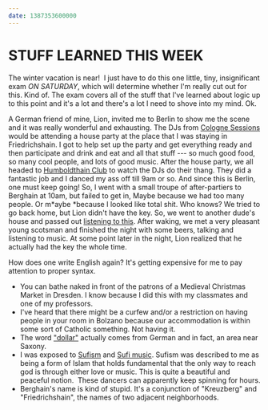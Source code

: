 ```yaml
---
date: 1387353600000
---
```



STUFF LEARNED THIS WEEK
=======================

The winter vacation is near!  I just have to do this one little, tiny,
insignificant exam *ON* *SATURDAY*, which will determine whether I'm
really cut out for this. Kind of. The exam covers all of the stuff that
I've learned about logic up to this point and it's a lot and there's a
lot I need to shove into my mind. Ok.

A German friend of mine, Lion, invited me to Berlin to show me the scene
and it was really wonderful and exhausting. The DJs from [Cologne
Sessions](http://colognesessions.com/) would be attending a house party
at the place that I was staying in Friedrichshain. I got to help set up
the party and get everything ready and then participate and drink and
eat and all that stuff --- so much good food, so many cool people, and
lots of good music. After the house party, we all headed to
[Humboldthain Club](http://www.humboldthain.com/) to watch the DJs do
their thang. They did a fantastic job and I danced my ass off till 9am
or so. And since this is Berlin, one must keep going! So, I went with a
small troupe of after-partiers to Berghain at 10am, but failed to get
in, Maybe because we had too many people. Or m*aybe *because I looked
like total shit. Who knows? We tried to go back home, but Lion didn't
have the key. So, we went to another dude's house and passed out
[listening to
this](http://www.youtube.com/watch?v=BroXWO61duI&feature=share&list=PLinaJr6vsvqCL3tBXsN4uQzZOJtiB_2ba&index=104).
After waking, we met a very pleasant young scotsman and finished the
night with some beers, talking and listening to music. At some point
later in the night, Lion realized that he actually had the key the whole
time.

How does one write English again? It's getting expensive for me to pay
attention to proper syntax.

-   You can bathe naked in front of the patrons of a Medieval Christmas
    Market in Dresden. I know because I did this with my classmates and
    one of my professors.
-   I've heard that there might be a curfew and/or a restriction on
    having people in your room in Bolzano because our accommodation is
    within some sort of Catholic something. Not having it.
-   The word ["dollar"](http://en.wikipedia.org/wiki/Dollar) actually
    comes from German and in fact, an area near Saxony.
-   I was exposed to [Sufism](http://en.wikipedia.org/wiki/Sufism) and
    [Sufi
    music](http://www.youtube.com/watch?v=NepLzmv3VZ8&feature=youtu.be).
    Sufism was described to me as being a form of Islam that holds
    fundamental that the only way to reach god is through either love or
    music. This is quite a beautiful and peaceful notion.  These dancers
    can apparently keep spinning for hours.
-   Berghain's name is kind of stupid. It's a conjunction of "Kreuzberg"
    and "Friedrichshain", the names of two adjacent neighborhoods.


